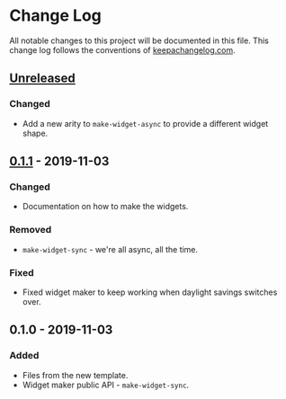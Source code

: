 # Change Log
All notable changes to this project will be documented in this file. This change log follows the conventions of [keepachangelog.com](http://keepachangelog.com/).

## [Unreleased]
### Changed
- Add a new arity to `make-widget-async` to provide a different widget shape.

## [0.1.1] - 2019-11-03
### Changed
- Documentation on how to make the widgets.

### Removed
- `make-widget-sync` - we're all async, all the time.

### Fixed
- Fixed widget maker to keep working when daylight savings switches over.

## 0.1.0 - 2019-11-03
### Added
- Files from the new template.
- Widget maker public API - `make-widget-sync`.

[Unreleased]: https://github.com/your-name/cube/compare/0.1.1...HEAD
[0.1.1]: https://github.com/your-name/cube/compare/0.1.0...0.1.1
